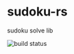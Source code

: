 # sudoku-rs
sudoku solve lib

![build status](https://travis-ci.org/laxect/sudoku-rs.svg?branch=master)